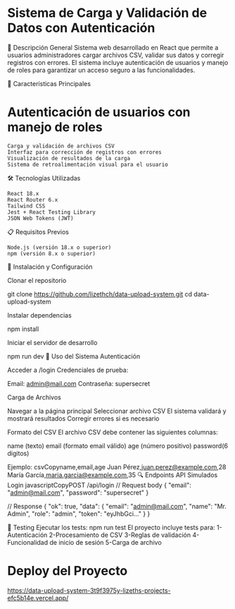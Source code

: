 # Sistema de Carga y Validación de Datos con Autenticación
🌟 Descripción General
    Sistema web desarrollado en React que permite a usuarios administradores cargar archivos CSV, validar sus datos y corregir registros con errores. El sistema incluye autenticación de usuarios y manejo de roles para garantizar un acceso seguro a las funcionalidades.

🔑 Características Principales

# Autenticación de usuarios con manejo de roles
    Carga y validación de archivos CSV
    Interfaz para corrección de registros con errores
    Visualización de resultados de la carga
    Sistema de retroalimentación visual para el usuario

🛠️ Tecnologías Utilizadas

    React 18.x
    React Router 6.x
    Tailwind CSS
    Jest + React Testing Library
    JSON Web Tokens (JWT)

📋 Requisitos Previos

    Node.js (versión 18.x o superior)
    npm (versión 8.x o superior)

🚀 Instalación y Configuración

Clonar el repositorio

git clone https://github.com/lizethch/data-upload-system.git
cd data-upload-system

Instalar dependencias

 npm install

Iniciar el servidor de desarrollo

npm run dev
📝 Uso del Sistema
Autenticación

Acceder a /login
Credenciales de prueba:

Email: admin@mail.com
Contraseña: supersecret

Carga de Archivos

Navegar a la página principal
Seleccionar archivo CSV
El sistema validará y mostrará resultados
Corregir errores si es necesario

Formato del CSV
El archivo CSV debe contener las siguientes columnas:

name (texto)
email (formato email válido)
age (número positivo)
password(6 digitos)

Ejemplo:
csvCopyname,email,age
Juan Pérez,juan.perez@example.com,28
María García,maria.garcia@example.com,35
🔍 Endpoints API Simulados
Login
javascriptCopyPOST /api/login
// Request body
{
  "email": "admin@mail.com",
  "password": "supersecret"
}

// Response
{
  "ok": true,
  "data": {
    "email": "admin@mail.com",
    "name": "Mr. Admin",
    "role": "admin",
    "token": "eyJhbGci..."
  }
}

🧪 Testing
Ejecutar los tests:
npm run test
El proyecto incluye tests para:
1-Autenticación
2-Procesamiento de CSV
3-Reglas de validación
4-Funcionalidad de inicio de sesión
5-Carga de archivo

# Deploy del Proyecto
https://data-upload-system-3t9f3975y-lizeths-projects-efc5b14e.vercel.app/
